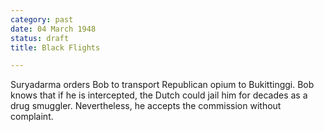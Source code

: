 ```yaml
---
category: past
date: 04 March 1948
status: draft
title: Black Flights

---
```



Suryadarma orders Bob to transport Republican opium to
Bukittinggi. Bob knows that if he is intercepted, the Dutch could jail
him for decades as a drug smuggler. Nevertheless, he accepts the
commission without complaint.
